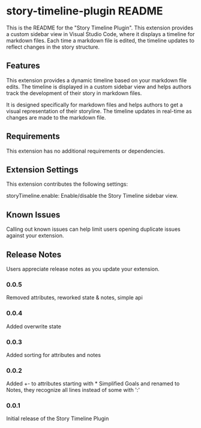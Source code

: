 # story-timeline-plugin README

This is the README for the "Story Timeline Plugin". This extension provides a custom sidebar view in Visual Studio Code, where it displays a timeline for markdown files. Each time a markdown file is edited, the timeline updates to reflect changes in the story structure.

## Features

This extension provides a dynamic timeline based on your markdown file edits. The timeline is displayed in a custom sidebar view and helps authors track the development of their story in markdown files.

It is designed specifically for markdown files and helps authors to get a visual representation of their storyline. The timeline updates in real-time as changes are made to the markdown file.

## Requirements

This extension has no additional requirements or dependencies.

## Extension Settings

This extension contributes the following settings:

storyTimeline.enable: Enable/disable the Story Timeline sidebar view.

## Known Issues

Calling out known issues can help limit users opening duplicate issues against your extension.

## Release Notes

Users appreciate release notes as you update your extension.

### 0.0.5

Removed attributes, reworked state & notes, simple api

### 0.0.4

Added overwrite state

### 0.0.3

Added sorting for attributes and notes

### 0.0.2

Added +- to attributes starting with *
Simplified Goals and renamed to Notes, they recognize all lines instead of some with ':'

### 0.0.1

Initial release of the Story Timeline Plugin